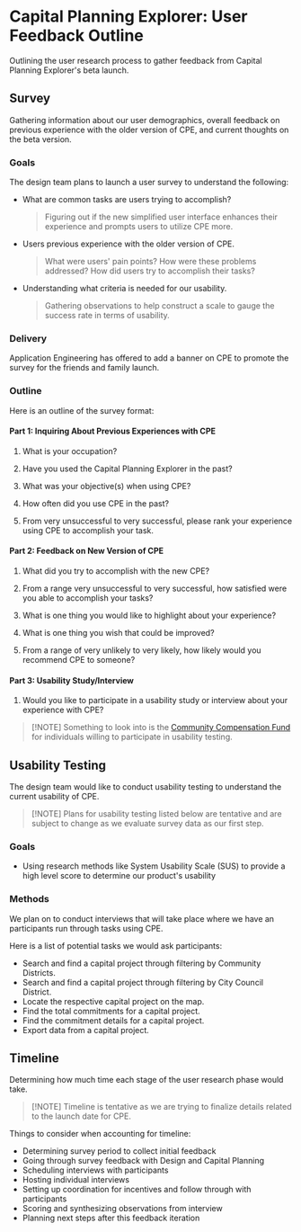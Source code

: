 # Capital Planning Explorer: User Feedback Outline

Outlining the user research process to gather feedback from Capital Planning Explorer's beta launch.

## Survey

Gathering information about our user demographics, overall feedback on previous experience with the older version of CPE, and current thoughts on the beta version.

### Goals

The design team plans to launch a user survey to understand the following:

- What are common tasks are users trying to accomplish?
    > Figuring out if the new simplified user interface enhances their experience and prompts users to utilize CPE more.

- Users previous experience with the older version of CPE.

    > What were users' pain points? How were these problems addressed? How did users try to accomplish their tasks?

- Understanding what criteria is needed for our usability.

    > Gathering observations to help construct a scale to gauge the success rate in terms of usability.

### Delivery

Application Engineering has offered to add a banner on CPE to promote the survey for the friends and family launch.

### Outline

Here is an outline of the survey format:

#### Part 1: Inquiring About Previous Experiences with CPE

1. What is your occupation?

2. Have you used the Capital Planning Explorer in the past?

3. What was your objective(s) when using CPE?

4. How often did you use CPE in the past?

5. From very unsuccessful to very successful, please rank your experience using CPE to accomplish your task.

#### Part 2: Feedback on New Version of CPE

1. What did you try to accomplish with the new CPE?

2. From a range very unsuccessful to very successful, how satisfied were you able to accomplish your tasks?

3. What is one thing you would like to highlight about your experience?

4. What is one thing you wish that could be improved?

5. From a range of very unlikely to very likely, how likely would you recommend CPE to someone?

#### Part 3: Usability Study/Interview

1. Would you like to participate in a usability study or interview about your experience with CPE?

> [!NOTE] Something to look into is the [Community Compensation Fund](https://medium.com/nyc-opportunity/engage-nyc-residents-meaningfully-with-the-community-compensation-fund-74c3b5834644) for individuals willing to participate in usability testing.

## Usability Testing

The design team would like to conduct usability testing to understand the current usability of CPE.

> [!NOTE] Plans for usability testing listed below are tentative and are subject to change as we evaluate survey data as our first step.

### Goals

- Using research methods like System Usability Scale (SUS) to provide a high level score to determine our product's usability

### Methods

We plan on to conduct interviews that will take place where we have an participants run through tasks using CPE.

Here is a list of potential tasks we would ask participants:

- Search and find a capital project through filtering by Community Districts.
- Search and find a capital project through filtering by City Council District.
- Locate the respective capital project on the map.
- Find the total commitments for a capital project.
- Find the commitment details for a capital project.
- Export data from a capital project.

## Timeline

Determining how much time each stage of the user research phase would take.

> [!NOTE] Timeline is tentative as we are trying to finalize details related to the launch date for CPE.

Things to consider when accounting for timeline:

- Determining survey period to collect initial feedback
- Going through survey feedback with Design and Capital Planning
- Scheduling interviews with participants
- Hosting individual interviews
- Setting up coordination for incentives and follow through with participants
- Scoring and synthesizing observations from interview
- Planning next steps after this feedback iteration
